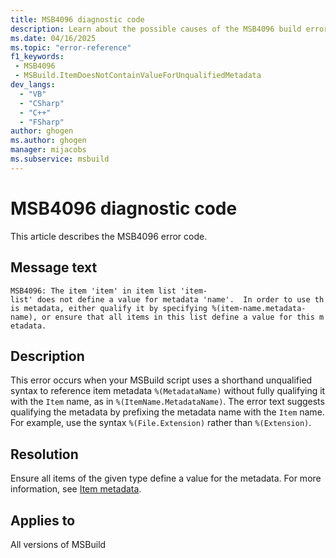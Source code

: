 ```yaml
---
title: MSB4096 diagnostic code
description: Learn about the possible causes of the MSB4096 build error and get troubleshooting tips.
ms.date: 04/16/2025
ms.topic: "error-reference"
f1_keywords:
 - MSB4096
 - MSBuild.ItemDoesNotContainValueForUnqualifiedMetadata
dev_langs:
  - "VB"
  - "CSharp"
  - "C++"
  - "FSharp"
author: ghogen
ms.author: ghogen
manager: mijacobs
ms.subservice: msbuild
---
```

# MSB4096 diagnostic code

<!-- :::ErrorDefinitionDescription::: -->
<!-- :::editable-content name="introDescription"::: -->
This article describes the MSB4096 error code.
<!-- :::editable-content-end::: -->

## Message text

`MSB4096: The item 'item' in item list 'item-list' does not define a value for metadata 'name'.  In order to use this metadata, either qualify it by specifying %(item-name.metadata-name), or ensure that all items in this list define a value for this metadata.`

<!-- :::editable-content name="postOutputDescription"::: -->
## Description

This error occurs when your MSBuild script uses a shorthand unqualified syntax to reference item metadata `%(MetadataName)` without fully qualifying it with the `Item` name, as in `%(ItemName.MetadataName)`. The error text suggests qualifying the metadata by prefixing the metadata name with the `Item` name. For example, use the syntax `%(File.Extension)` rather than `%(Extension)`.

## Resolution

Ensure all items of the given type define a value for the metadata. For more information, see [Item metadata](../msbuild-items.md#item-metadata).
<!-- :::editable-content-end::: -->
<!-- :::ErrorDefinitionDescription-end::: -->

## Applies to

All versions of MSBuild